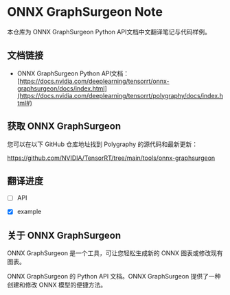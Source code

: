 # ONNX GraphSurgeon Note

本仓库为 ONNX GraphSurgeon Python API文档中文翻译笔记与代码样例。

## 文档链接

- ONNX GraphSurgeon Python API文档：[https://docs.nvidia.com/deeplearning/tensorrt/onnx-graphsurgeon/docs/index.html](https://docs.nvidia.com/deeplearning/tensorrt/polygraphy/docs/index.html#)

## 获取 ONNX GraphSurgeon

您可以在以下 GitHub 仓库地址找到 Polygraphy 的源代码和最新更新：

https://github.com/NVIDIA/TensorRT/tree/main/tools/onnx-graphsurgeon

## 翻译进度

+ [ ] API
+ [x] example


## 关于 ONNX GraphSurgeon

ONNX GraphSurgeon 是一个工具，可让您轻松生成新的 ONNX 图表或修改现有图表。

ONNX GraphSurgeon 的 Python API 文档。ONNX GraphSurgeon 提供了一种创建和修改 ONNX 模型的便捷方法。